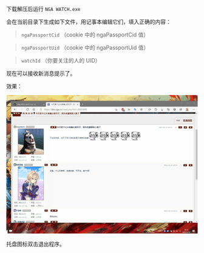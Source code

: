 ﻿下载解压后运行 `NGA WATCH.exe`

会在当前目录下生成如下文件，用记事本编辑它们，填入正确的内容：

> `ngaPassportCid` （cookie 中的 ngaPassportCid 值）

> `ngaPassportUid` （cookie 中的 ngaPassportUid 值）

> `watchId` （你要关注的人的 UID）

现在可以接收新消息提示了。

效果：

![效果](效果.gif)


托盘图标双击退出程序。